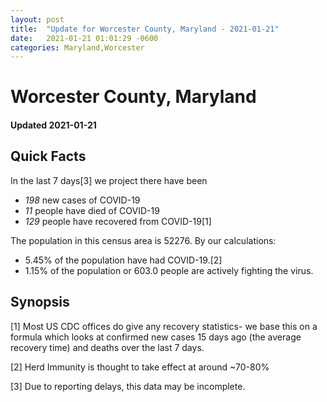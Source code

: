 ```yaml
---
layout: post
title:  "Update for Worcester County, Maryland - 2021-01-21"
date:   2021-01-21 01:01:29 -0600
categories: Maryland,Worcester
---
```


# Worcester County, Maryland
#### Updated 2021-01-21

## Quick Facts

In the last 7 days[3] we project there have been
- *198* new cases of COVID-19
- *11* people have died of COVID-19
- *129* people have recovered from COVID-19[1]

The population in this census area is 52276. By our calculations:
- 5.45% of the population have had COVID-19.[2]
- 1.15% of the population or 603.0 people are actively fighting the virus.

## Synopsis




[1] Most US CDC offices do give any recovery statistics- we base this on a formula which looks at confirmed new cases
15 days ago (the average recovery time) and deaths over the last 7 days.

[2] Herd Immunity is thought to take effect at around ~70-80%

[3] Due to reporting delays, this data may be incomplete.
 
    
